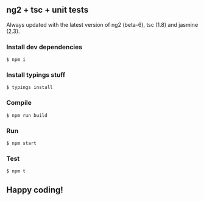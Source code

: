 ## ng2 + tsc + unit tests

Always updated with the latest version of  ng2 (beta-6), tsc (1.8) and jasmine (2.3).

### Install dev dependencies

```shell
$ npm i
```

### Install typings stuff

```shell
$ typings install
```

### Compile

```shell
$ npm run build
```

### Run

```shell
$ npm start
```

### Test

```shell
$ npm t
```

## Happy coding!
